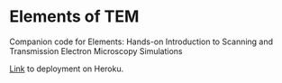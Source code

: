 # Elements of TEM
Companion code for Elements: Hands-on Introduction to Scanning and Transmission Electron Microscopy Simulations 

[Link](https://murmuring-sands-55311.herokuapp.com/voila/tree/notebooks) to deployment on Heroku.
